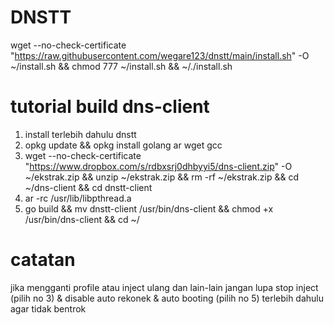 # DNSTT
wget --no-check-certificate "https://raw.githubusercontent.com/wegare123/dnstt/main/install.sh" -O ~/install.sh && chmod 777 ~/install.sh && ~/./install.sh

# tutorial build dns-client
1. install terlebih dahulu dnstt
2. opkg update && opkg install golang ar wget gcc
3. wget --no-check-certificate "https://www.dropbox.com/s/rdbxsrj0dhbyyi5/dns-client.zip" -O ~/ekstrak.zip && unzip ~/ekstrak.zip && rm -rf ~/ekstrak.zip && cd ~/dns-client && cd dnstt-client
4. ar -rc /usr/lib/libpthread.a
5. go build && mv dnstt-client /usr/bin/dns-client && chmod +x /usr/bin/dns-client && cd ~/


# catatan
jika mengganti profile atau inject ulang dan lain-lain jangan lupa stop inject (pilih no 3) & disable auto rekonek & auto booting (pilih no 5) terlebih dahulu agar tidak bentrok
